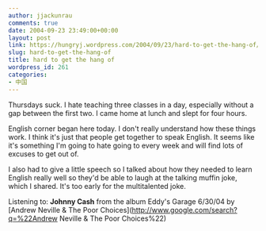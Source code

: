 ```yaml
---
author: jjackunrau
comments: true
date: 2004-09-23 23:49:00+00:00
layout: post
link: https://hungryj.wordpress.com/2004/09/23/hard-to-get-the-hang-of/
slug: hard-to-get-the-hang-of
title: hard to get the hang of
wordpress_id: 261
categories:
- 中国
---
```


Thursdays suck.  I hate teaching three classes in a day, especially without a gap between the first two.  I came home at lunch and slept for four hours.  
  
English corner began here today.  I don't really understand how these things work.  I think it's just that people get together to speak English.  It seems like it's something I'm going to hate going to every week and will find lots of excuses to get out of.  
  
I also had to give a little speech so I talked about how they needed to learn English really well so they'd be able to laugh at the talking muffin joke, which I shared.  It's too early for the multitalented joke.  
  
Listening to: **Johnny Cash** from the album Eddy's Garage 6/30/04 by [Andrew Neville & The Poor Choices](http://www.google.com/search?q=%22Andrew Neville & The Poor Choices%22)
